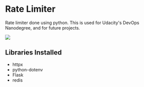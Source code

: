 # Rate Limiter

Rate limiter done using python. This is used for Udacity's DevOps Nanodegree, and for future projects.

<img src="https://user-images.githubusercontent.com/6856382/229306891-8725553b-5a81-40fe-a7c7-96838d56e738.jpeg"/>

## Libraries Installed

- httpx
- python-dotenv
- Flask
- redis